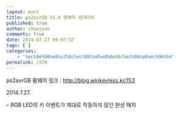 ```yaml
---
layout: post
title: ps2avrGB V1.0 펌웨어 업데이트
published: true
author: showjean
comments: true
date: 2014-07-27 09:07:57
tags: [ ]
categories:
    - '%ec%9e%90%eb%a3%8c%ec%8b%a4%ed%8e%8c%ec%9b%a8%ec%96%b4'
permalink: /570
---
```

ps2avrGB 펌웨어 링크 : http://blog.winkeyless.kr/153



2014.7.27.



&#8211; RGB LED의 키 이벤트가 제대로 작동하지 않던 현상 패치